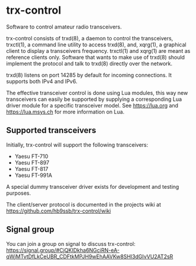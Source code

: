 # trx-control

Software to control amateur radio transceivers.

trx-control consists of trxd(8), a daemon to control the transceivers,
trxctl(1), a command line utility to access trxd(8), and, xqrg(1), a
graphical client to display a transceivers frequency. trxctl(1) and
xqrg(1) are meant as reference clients only.
Software that wants to make use of trxd(8) should implement the protocol
and talk to trxd(8) directly over the network.

trxd(8) listens on port 14285 by default for incoming connections.
It supports both IPv4 and IPv6.

The effective transceiver control is done using Lua modules,
this way new transceivers can easily be supported by supplying
a corresponding Lua driver module for a specific transceiver model.
See https://lua.org and https://lua.msys.ch for more information
on Lua.

## Supported transceivers

Initially, trx-control will support the following transceivers:

* Yaesu FT-710
* Yaesu FT-897
* Yaesu FT-817
* Yaesu FT-991A

A special dummy transceiver driver exists for development and testing
purposes.

The client/server protocol is documented in the projects wiki at
https://github.com/hb9ssb/trx-control/wiki

## Signal group

You can join a group on signal to discuss trx-control:
https://signal.group/#CjQKIDkha6NGciRN-eA-qWjMTvtDfLkCeUBR_CDFtkMPJH9wEhAAVKw8SHl3dGIvVU2AT2sR
